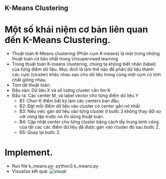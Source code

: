 ## K-Means Clustering 

# Một số khái niệm cơ bản liên quan đến K-Means Clustering.
- Thuật toán K-Means clustering (Phân cụm K-means) là một trong những thuật toán cơ bản nhất trong Unsupervised learning
- Trong thuật toán K-means clustering, chúng ta không biết nhãn (label) của từng điểm dữ liệu. Mục đích là làm thể nào để phân dữ liệu thành các cụm (cluster) khác nhau sao cho dữ liệu trong cùng một cụm có tính chất giống nhau.
- Tóm tắt thuật toán:
 - Đầu vào: Dữ liệu X và số lượng cluster cần tìm K
 - Đầu ra: Các center M, và label vector cho từng điểm dữ liệu Y
   + B1: Chọn K điểm bất kỳ làm các centers ban đầu.
   + B2: Đặt mỗi điểm dữ liệu vào cluster có center gần nó nhất.
   + B3: Nếu việc gán dữ liệu vào từng cluster ở bước 2 không thay đổi so với vòng lặp trước nó thì dừng thuật toán.
   + B4: Cập nhật center cho từng cluster bằng cách lấy trung bình cộng của tất các các điểm dữ liệu đã được gán vào cluster đó sau bước 2.
   + B5: Quay lại bước 2.

# Implement.
- Run file k_means.py:
	            python3 k_means.py
- Visualize kết quả:
	![visual](https://user-images.githubusercontent.com/58722328/120157034-c8e11880-c21c-11eb-8d2c-468d8fcb8f0e.png)


